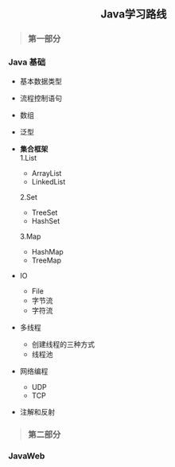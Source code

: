 ## <center>Java学习路线</center>
> ### 第一部分   
### Java 基础
  - 基本数据类型  
  - 流程控制语句  
  - 数组  
  - 泛型
  - <strong>集合框架</strong>  
    1.List  
      - ArrayList  
      - LinkedList  
    
    2.Set  
      - TreeSet
      - HashSet 
       
    3.Map  
      - HashMap  
      - TreeMap  
    
  - IO  
    - File
    - 字节流
    - 字符流
    
  - 多线程
    - 创建线程的三种方式  
    - 线程池  
    
  - 网络编程
    - UDP  
    - TCP  
    
  - 注解和反射   
> ### 第二部分  
### JavaWeb  
